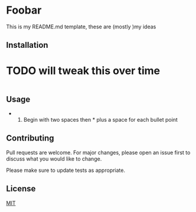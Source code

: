 # Foobar

This is my README.md template, these are (mostly )my ideas

## Installation

# TODO will tweak this over time

```put code to execute here
```

## Usage

  * 1. Begin with two spaces then * plus a space for each bullet point

## Contributing
Pull requests are welcome. For major changes, please open an issue first to discuss what you would like to change.

Please make sure to update tests as appropriate.

## License
[MIT](https://choosealicense.com/licenses/mit/)
